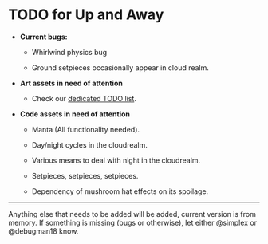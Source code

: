 # TODO for Up and Away

+ **Current bugs:**

	+ Whirlwind physics bug
	
	+ Ground setpieces occasionally appear in cloud realm.

+ **Art assets in need of attention**

	+ Check our [dedicated TODO list](TODO_ART.md).

+ **Code assets in need of attention**

	+ Manta (All functionality needed).

	+ Day/night cycles in the cloudrealm.

	+ Various means to deal with night in the cloudrealm.

	+ Setpieces, setpieces, setpieces.

	+ Dependency of mushroom hat effects on its spoilage.

******

Anything else that needs to be added will be added, current version is from memory. 
If something is missing (bugs or otherwise), let either @simplex or @debugman18 know.

<!--
vim: ft=markdown nofoldenable
-->
